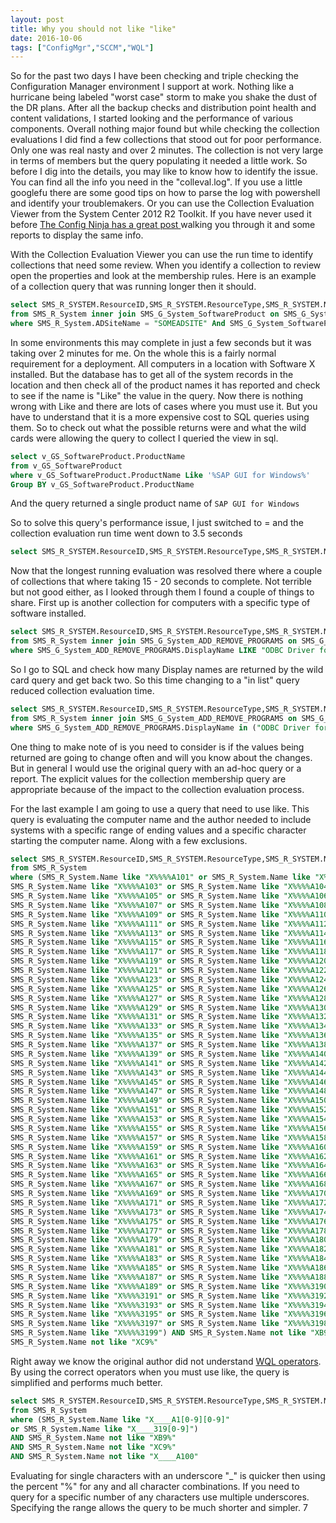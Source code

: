 ```yaml
---
layout: post
title: Why you should not like "like"
date: 2016-10-06
tags: ["ConfigMgr","SCCM","WQL"]
---
```


So for the past two days I have been checking and triple checking the Configuration Manager environment I support at work. Nothing like a hurricane being labeled "worst case" storm to make you shake the dust of the DR plans. After all the backup checks and distribution point health and content validations, I started looking and the performance of various components. Overall nothing major found but while checking the collection evaluations I did find a few collections that stood out for poor performance. Only one was real nasty and over 2 minutes. The collection is not very large in terms of members but the query populating it needed a little work. So before I dig into the details, you may like to know how to identify the issue. You can find all the info you need in the "colleval.log".  If you use a little googlefu there are some good tips on how to parse the log with powershell and identify your troublemakers. Or you can use the Collection Evaluation Viewer from the System Center 2012 R2 Toolkit. If you have never used it before [The Config Ninja has a great post ](https://blogs.technet.microsoft.com/smartinez/2015/07/31/collection-evaluation-one-tool-one-report/)walking you through it and some reports to display the same info.

With the Collection Evaluation Viewer you can use the run time to identify collections that need some review. When you identify a collection to review open the properties and look at the membership rules.  Here is an example of a collection query that was running longer then it should.
```SQL
select SMS_R_SYSTEM.ResourceID,SMS_R_SYSTEM.ResourceType,SMS_R_SYSTEM.Name,SMS_R_SYSTEM.SMSUniqueIdentifier,SMS_R_SYSTEM.ResourceDomainORWorkgroup,SMS_R_SYSTEM.Client 
from SMS_R_System inner join SMS_G_System_SoftwareProduct on SMS_G_System_SoftwareProduct.ResourceID = SMS_R_System.ResourceId 
where SMS_R_System.ADSiteName = "SOMEADSITE" And SMS_G_System_SoftwareProduct.ProductName like "%SAP GUI for Windows%"
```
In some environments this may complete in just a few seconds but it was taking over 2 minutes for me. On the whole this is a fairly normal requirement for a deployment. All computers in a location with Software X installed. But the database has to get all of the system records in the location and then check all of the product names it has reported and check to see if the name is "Like" the value in the query. Now there is nothing wrong with Like and there are lots of cases where you must use it. But you have to understand that it is a more expensive cost to SQL queries using them. So to check out what the possible returns were and what the wild cards were allowing the query to collect I queried the view in sql.
```SQL
select v_GS_SoftwareProduct.ProductName 
from v_GS_SoftwareProduct
where v_GS_SoftwareProduct.ProductName Like '%SAP GUI for Windows%'
Group BY v_GS_SoftwareProduct.ProductName
```
And the query returned a single product name of 
`SAP GUI for Windows`

So to solve this query's performance issue, I just switched to = and the collection evaluation run time went down to 3.5 seconds
```SQL
select SMS_R_SYSTEM.ResourceID,SMS_R_SYSTEM.ResourceType,SMS_R_SYSTEM.Name,SMS_R_SYSTEM.SMSUniqueIdentifier,SMS_R_SYSTEM.ResourceDomainORWorkgroup,SMS_R_SYSTEM.Client from SMS_R_System inner join SMS_G_System_SoftwareProduct on SMS_G_System_SoftwareProduct.ResourceID = SMS_R_System.ResourceId where SMS_R_System.ADSiteName = "SOMEADSITE" and SMS_G_System_SoftwareProduct.ProductName = "SAP GUI for Windows"
```

Now that the longest running evaluation was resolved there where a couple of collections that where taking 15 - 20 seconds to complete. Not terrible but not good either, as I looked through them I found a couple of things to share. First up is another collection for computers with a specific type of software installed.
```SQL
select SMS_R_SYSTEM.ResourceID,SMS_R_SYSTEM.ResourceType,SMS_R_SYSTEM.Name,SMS_R_SYSTEM.SMSUniqueIdentifier,SMS_R_SYSTEM.ResourceDomainORWorkgroup,SMS_R_SYSTEM.Client 
from SMS_R_System inner join SMS_G_System_ADD_REMOVE_PROGRAMS on SMS_G_System_ADD_REMOVE_PROGRAMS.ResourceID = SMS_R_System.ResourceId 
where SMS_G_System_ADD_REMOVE_PROGRAMS.DisplayName LIKE "ODBC Driver for Teradata 14"
```
So I go to SQL and check how many Display names are returned by the wild card query and get back two. So this time changing to a "in list" query reduced collection evaluation time.
```SQL
select SMS_R_SYSTEM.ResourceID,SMS_R_SYSTEM.ResourceType,SMS_R_SYSTEM.Name,SMS_R_SYSTEM.SMSUniqueIdentifier,SMS_R_SYSTEM.ResourceDomainORWorkgroup,SMS_R_SYSTEM.Client 
from SMS_R_System inner join SMS_G_System_ADD_REMOVE_PROGRAMS on SMS_G_System_ADD_REMOVE_PROGRAMS.ResourceID = SMS_R_System.ResourceId 
where SMS_G_System_ADD_REMOVE_PROGRAMS.DisplayName in ("ODBC Driver for Teradata 14.10","ODBC Driver for Teradata 14.10.0.2")
```
One thing to make note of is you need to consider is if the values being returned are going to change often and will you know about the changes. But in general I would use the original query with an ad-hoc query or a report. The explicit values for the collection membership query are appropriate because of the impact to the collection evaluation process.

For the last example I am going to use a query that need to use like.  This query is evaluating the computer name and the author needed to include systems with a specific range of ending values and a specific character starting the computer name. Along with a few exclusions.
```SQL
select SMS_R_SYSTEM.ResourceID,SMS_R_SYSTEM.ResourceType,SMS_R_SYSTEM.Name,SMS_R_SYSTEM.SMSUniqueIdentifier,SMS_R_SYSTEM.ResourceDomainORWorkgroup,SMS_R_SYSTEM.Client 
from SMS_R_System   
where (SMS_R_System.Name like "X%%%%A101" or SMS_R_System.Name like "X%%%%A102" or
SMS_R_System.Name like "X%%%%A103" or SMS_R_System.Name like "X%%%%A104" or 
SMS_R_System.Name like "X%%%%A105" or SMS_R_System.Name like "X%%%%A106" or 
SMS_R_System.Name like "X%%%%A107" or SMS_R_System.Name like "X%%%%A108" or 
SMS_R_System.Name like "X%%%%A109" or SMS_R_System.Name like "X%%%%A110" or 
SMS_R_System.Name like "X%%%%A111" or SMS_R_System.Name like "X%%%%A112" or 
SMS_R_System.Name like "X%%%%A113" or SMS_R_System.Name like "X%%%%A114" or 
SMS_R_System.Name like "X%%%%A115" or SMS_R_System.Name like "X%%%%A116" or 
SMS_R_System.Name like "X%%%%A117" or SMS_R_System.Name like "X%%%%A118" or 
SMS_R_System.Name like "X%%%%A119" or SMS_R_System.Name like "X%%%%A120" or 
SMS_R_System.Name like "X%%%%A121" or SMS_R_System.Name like "X%%%%A122" or 
SMS_R_System.Name like "X%%%%A123" or SMS_R_System.Name like "X%%%%A124" or 
SMS_R_System.Name like "X%%%%A125" or SMS_R_System.Name like "X%%%%A126" or 
SMS_R_System.Name like "X%%%%A127" or SMS_R_System.Name like "X%%%%A128" or 
SMS_R_System.Name like "X%%%%A129" or SMS_R_System.Name like "X%%%%A130" or 
SMS_R_System.Name like "X%%%%A131" or SMS_R_System.Name like "X%%%%A132" or 
SMS_R_System.Name like "X%%%%A133" or SMS_R_System.Name like "X%%%%A134" or 
SMS_R_System.Name like "X%%%%A135" or SMS_R_System.Name like "X%%%%A136" or 
SMS_R_System.Name like "X%%%%A137" or SMS_R_System.Name like "X%%%%A138" or 
SMS_R_System.Name like "X%%%%A139" or SMS_R_System.Name like "X%%%%A140" or 
SMS_R_System.Name like "X%%%%A141" or SMS_R_System.Name like "X%%%%A142" or 
SMS_R_System.Name like "X%%%%A143" or SMS_R_System.Name like "X%%%%A144" or 
SMS_R_System.Name like "X%%%%A145" or SMS_R_System.Name like "X%%%%A146" or 
SMS_R_System.Name like "X%%%%A147" or SMS_R_System.Name like "X%%%%A148" or 
SMS_R_System.Name like "X%%%%A149" or SMS_R_System.Name like "X%%%%A150" or 
SMS_R_System.Name like "X%%%%A151" or SMS_R_System.Name like "X%%%%A152" or 
SMS_R_System.Name like "X%%%%A153" or SMS_R_System.Name like "X%%%%A154" or 
SMS_R_System.Name like "X%%%%A155" or SMS_R_System.Name like "X%%%%A156" or 
SMS_R_System.Name like "X%%%%A157" or SMS_R_System.Name like "X%%%%A158" or 
SMS_R_System.Name like "X%%%%A159" or SMS_R_System.Name like "X%%%%A160" or 
SMS_R_System.Name like "X%%%%A161" or SMS_R_System.Name like "X%%%%A162" or 
SMS_R_System.Name like "X%%%%A163" or SMS_R_System.Name like "X%%%%A164" or 
SMS_R_System.Name like "X%%%%A165" or SMS_R_System.Name like "X%%%%A166" or 
SMS_R_System.Name like "X%%%%A167" or SMS_R_System.Name like "X%%%%A168" or 
SMS_R_System.Name like "X%%%%A169" or SMS_R_System.Name like "X%%%%A170" or 
SMS_R_System.Name like "X%%%%A171" or SMS_R_System.Name like "X%%%%A172" or 
SMS_R_System.Name like "X%%%%A173" or SMS_R_System.Name like "X%%%%A174" or 
SMS_R_System.Name like "X%%%%A175" or SMS_R_System.Name like "X%%%%A176" or 
SMS_R_System.Name like "X%%%%A177" or SMS_R_System.Name like "X%%%%A178" or 
SMS_R_System.Name like "X%%%%A179" or SMS_R_System.Name like "X%%%%A180" or 
SMS_R_System.Name like "X%%%%A181" or SMS_R_System.Name like "X%%%%A182" or 
SMS_R_System.Name like "X%%%%A183" or SMS_R_System.Name like "X%%%%A184" or 
SMS_R_System.Name like "X%%%%A185" or SMS_R_System.Name like "X%%%%A186" or 
SMS_R_System.Name like "X%%%%A187" or SMS_R_System.Name like "X%%%%A188" or 
SMS_R_System.Name like "X%%%%A189" or SMS_R_System.Name like "X%%%%3190" or 
SMS_R_System.Name like "X%%%%3191" or SMS_R_System.Name like "X%%%%3192" or 
SMS_R_System.Name like "X%%%%3193" or SMS_R_System.Name like "X%%%%3194" or 
SMS_R_System.Name like "X%%%%3195" or SMS_R_System.Name like "X%%%%3196" or 
SMS_R_System.Name like "X%%%%3197" or SMS_R_System.Name like "X%%%%3198" or 
SMS_R_System.Name like "X%%%%3199") AND SMS_R_System.Name not like "XB9%" AND 
SMS_R_System.Name not like "XC9%"
```
Right away we know the original author did not understand [WQL operators](https://msdn.microsoft.com/en-us/library/aa392263(v=vs.85).aspx).  By using the correct operators when you must use like, the query is simplified and performs much better.
```SQL
select SMS_R_SYSTEM.ResourceID,SMS_R_SYSTEM.ResourceType,SMS_R_SYSTEM.Name,SMS_R_SYSTEM.SMSUniqueIdentifier,SMS_R_SYSTEM.ResourceDomainORWorkgroup,SMS_R_SYSTEM.Client 
from SMS_R_System 
where (SMS_R_System.Name like "X____A1[0-9][0-9]" 
or SMS_R_System.Name like "X____319[0-9]") 
AND SMS_R_System.Name not like "XB9%" 
AND SMS_R_System.Name not like "XC9%" 
AND SMS_R_System.Name not like "X____A100"
```
Evaluating for single characters with an underscore "_" is quicker then using the percent "%" for any and all character combinations. If you need to query for a specific number of any characters use multiple underscores. Specifying the range allows the query to be much shorter and simpler.
7